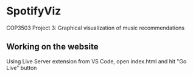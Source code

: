 # SpotifyViz
COP3503 Project 3: Graphical visualization of music recommendations

## Working on the website
Using Live Server extension from VS Code, open index.html and hit "Go Live" button

